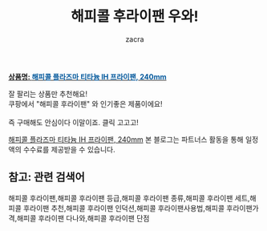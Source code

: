﻿---
layout: post
title:  "해피콜 후라이팬 우와!"
author: zacra
categories: [ 아이템 ]
tags: [해피콜 후라이팬,해피콜 후라이팬 등급,해피콜 후라이팬 종류,해피콜 후라이팬 세트,해피콜 후라이팬 추천,해피콜 후라이팬 인덕션,해피콜 후라이팬사용법,해피콜 후라이팬가격,해피콜 후라이팬 다나와,해피콜 후라이팬 단점]
image: https://static.coupangcdn.com/image/product/image/vendoritem/2018/11/26/3146417571/add9699e-dc7d-4b80-9fbf-832dbcf1ec99.jpg 
description: "쿠팡에서 해피콜 후라이팬 관련 상품으로 가장 잘팔리는 제품 중 하나라는 사실!!."
rating: 4.5
---

<a href="https://link.coupang.com/re/AFFSDP?lptag=AF8407795&pageKey=63654896&itemId=216596222&vendorItemId=72410783899&traceid=V0-153-8ccd0a6e3ec9f0ff"><b>상품명: <font color='#01579B'>해피콜 플라즈마 티타늄 IH 프라이팬, 240mm</font></b></a>

잘 팔리는 상품만 추천해요!<br/>
쿠팡에서 "해피콜 후라이팬" 와 인기좋은 제품이에요!<br/><br/>
즉 구매해도 안심이다 이말이죠. 클릭 고고고! <br/>



<a href="https://link.coupang.com/re/AFFSDP?lptag=AF8407795&pageKey=63654896&itemId=216596222&vendorItemId=72410783899&traceid=V0-153-8ccd0a6e3ec9f0ff">해피콜 플라즈마 티타늄 IH 프라이팬, 240mm</a>
본 블로그는 파트너스 활동을 통해 일정액의 수수료를 제공받을 수 있습니다.

## 참고: 관련 검색어    
해피콜 후라이팬,해피콜 후라이팬 등급,해피콜 후라이팬 종류,해피콜 후라이팬 세트,해피콜 후라이팬 추천,해피콜 후라이팬 인덕션,해피콜 후라이팬사용법,해피콜 후라이팬가격,해피콜 후라이팬 다나와,해피콜 후라이팬 단점